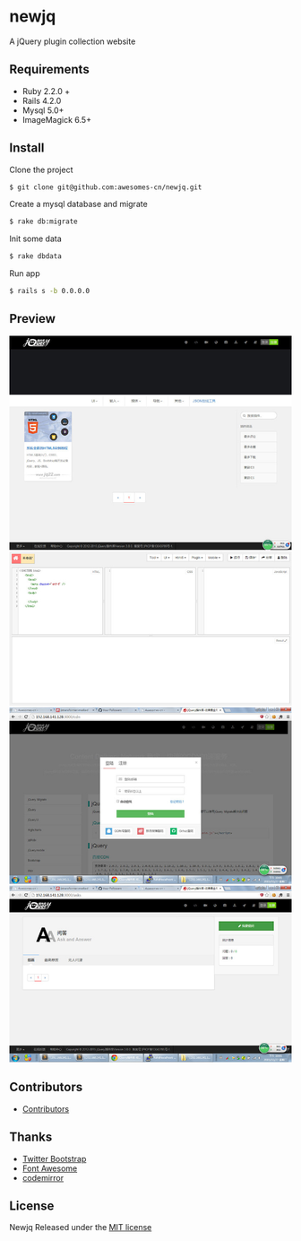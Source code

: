 # newjq
A jQuery plugin collection website


## Requirements

* Ruby 2.2.0 +
* Rails 4.2.0
* Mysql 5.0+
* ImageMagick 6.5+

## Install
Clone the project

```bash
$ git clone git@github.com:awesomes-cn/newjq.git
```
Create a mysql database and migrate 
```bash
$ rake db:migrate

```
Init some data

```bash
$ rake dbdata

```
Run app
```bash
$ rails s -b 0.0.0.0

```



## Preview
![preview](/public/about/1.jpg)
![preview](/public/about/2.jpg)
![preview](/public/about/3.jpg)
![preview](/public/about/4.jpg)


## Contributors

* [Contributors](https://github.com/awesomes-cn/newjq/graphs/contributors)

## Thanks

* [Twitter Bootstrap](https://twitter.github.com/bootstrap)
* [Font Awesome](http://fortawesome.github.io/Font-Awesome/icons/)
* [codemirror](https://github.com/codemirror/CodeMirror)



## License

 Newjq Released under the [MIT license](http://www.opensource.org/licenses/MIT)
